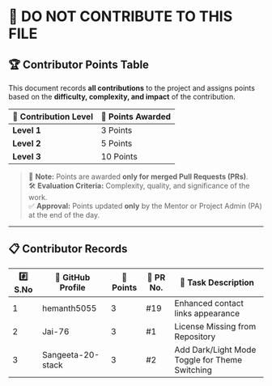 # 🚫 DO NOT CONTRIBUTE TO THIS FILE

## 🏆 **Contributor Points Table**

This document records **all contributions** to the project and assigns points based on the **difficulty, complexity, and impact** of the contribution.

| 🏅 Contribution Level | 🎯 Points Awarded |
| -------------------- | ----------------- |
| **Level 1**          | 3 Points          |
| **Level 2**          | 5 Points          |
| **Level 3**          | 10 Points         |

> 📌 **Note:** Points are awarded **only for merged Pull Requests (PRs)**.  
> 🛠 **Evaluation Criteria:** Complexity, quality, and significance of the work.  
> ✅ **Approval:** Points updated **only** by the Mentor or Project Admin (PA) at the end of the day.

---

## 📋 **Contributor Records**

| #️⃣ S.No | 👤 GitHub Profile       | 🎯 Points | 🔗 PR No. | 📌 Task Description                          |
|---------|------------------------|-----------|----------|----------------------------------------------|
| 1       | hemanth5055             | 3         | #19      | Enhanced contact links appearance            |
| 2       | Jai-76                  | 3         | #1       | License Missing from Repository              |
| 3       | Sangeeta-20-stack       | 3         | #2       | Add Dark/Light Mode Toggle for Theme Switching |
